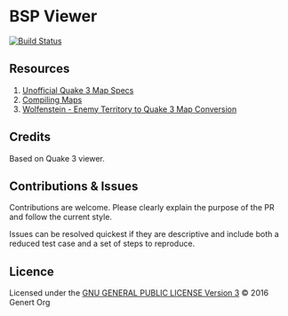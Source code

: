 # BSP Viewer
[![Build Status](https://travis-ci.org/Genert/bsp-viewer.svg?branch=master)](https://travis-ci.org/Genert/bsp-viewer)

## Resources
1. [Unofficial Quake 3 Map Specs ](http://www.mralligator.com/q3/)
2. [Compiling Maps](http://wiki.splashdamage.com/index.php/Compiling_Maps)
3. [Wolfenstein - Enemy Territory to Quake 3 Map Conversion](http://barrel.neocities.org/etconv.htm)

## Credits
Based on Quake 3 viewer.

## Contributions & Issues
Contributions are welcome. Please clearly explain the purpose of the PR and follow the current style.

Issues can be resolved quickest if they are descriptive and include both a reduced test case and a set of steps to reproduce.

## Licence
Licensed under the [GNU GENERAL PUBLIC LICENSE Version 3](LICENSE) © 2016 Genert Org
